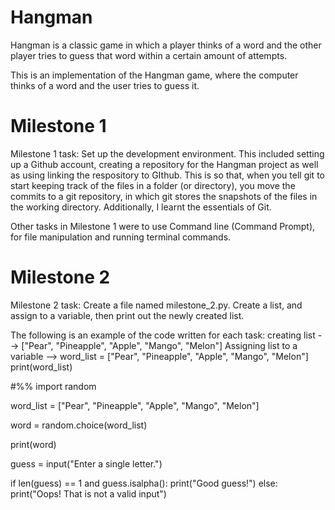 # Hangman
Hangman is a classic game in which a player thinks of a word and the other player tries to guess that word within a certain amount of attempts.

This is an implementation of the Hangman game, where the computer thinks of a word and the user tries to guess it. 

# Milestone 1 
Milestone 1 task: Set up the development environment. This included setting up a Github account, creating a repository for the Hangman project as well as using linking the respository to GIthub. This is so that, when you tell git to start keeping track of the files in a folder (or directory), you move the commits to a git repository, in which git stores the snapshots of the files in the working directory. Additionally, I learnt the essentials of Git.

Other tasks in Milestone 1 were to use Command line (Command Prompt), for file manipulation and running terminal commands.


# Milestone 2 
Milestone 2 task: Create a file named milestone_2.py. Create a list, and assign to a variable, then print out the newly created list.

The following is an example of the code written for each task:
creating list --> ["Pear", "Pineapple", "Apple", "Mango", "Melon"]
Assigning list to a variable --> word_list = ["Pear", "Pineapple", "Apple", "Mango", "Melon"]
print(word_list)




#%%
import random 


word_list = ["Pear", "Pineapple", "Apple", "Mango", "Melon"]

word = random.choice(word_list)

print(word)

guess = input("Enter a single letter.")

if len(guess) == 1 and guess.isalpha():
    print("Good guess!")
else: 
    print("Oops! That is not a valid input")
